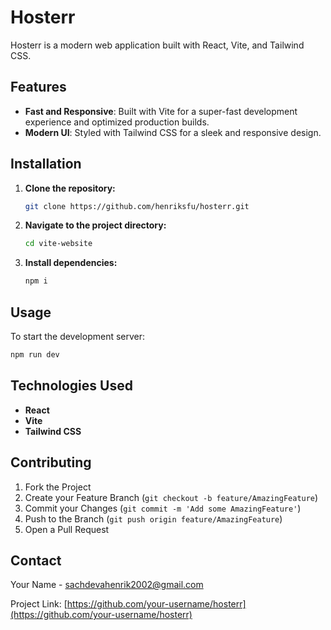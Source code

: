 
# Hosterr

Hosterr is a modern web application built with React, Vite, and Tailwind CSS.

## Features

- **Fast and Responsive**: Built with Vite for a super-fast development experience and optimized production builds.
- **Modern UI**: Styled with Tailwind CSS for a sleek and responsive design.

## Installation

1. **Clone the repository:**

   ```bash
   git clone https://github.com/henriksfu/hosterr.git
   ```

2. **Navigate to the project directory:**

   ```bash
   cd vite-website
   ```

3. **Install dependencies:**

   ```bash
   npm i
   ```

## Usage

To start the development server:

```bash
npm run dev
```

## Technologies Used

- **React**
- **Vite**
- **Tailwind CSS**

## Contributing

1. Fork the Project
2. Create your Feature Branch (`git checkout -b feature/AmazingFeature`)
3. Commit your Changes (`git commit -m 'Add some AmazingFeature'`)
4. Push to the Branch (`git push origin feature/AmazingFeature`)
5. Open a Pull Request


## Contact

Your Name - [sachdevahenrik2002@gmail.com](mailto:sachdevahenrik2002@gmail.com)

Project Link: [https://github.com/your-username/hosterr](https://github.com/your-username/hosterr)

